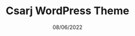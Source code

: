 ---
title: Csarj WordPress Theme
date: 08/06/2022
categories: 
  - WordPress Themes
tags:
  - HTML
  - CSS
  - JavaScript
  - PHP
images: /assets/Untitled.png
logo: /assets/logo/csarj.png
madefor: https://csarj.net
---